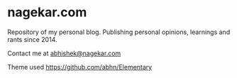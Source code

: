 # nagekar.com

Repository of my personal blog. Publishing personal opinions, learnings and rants since 2014. 

Contact me at abhishek@nagekar.com 

Theme used https://github.com/abhn/Elementary
